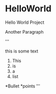 HelloWorld
==========

Hello World Project

Another Paragraph

'''
<p>this is some text</p>

1. This
2. is
3. a
4. list

*Bullet
*points
'''